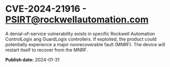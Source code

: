 # CVE-2024-21916 - PSIRT@rockwellautomation.com


A denial-of-service vulnerability exists in specific Rockwell Automation ControlLogix ang GuardLogix controllers. If exploited, the product could potentially experience a major nonrecoverable fault (MNRF). The device will restart itself to recover from the MNRF.

**Publish date:** 2024-01-31
